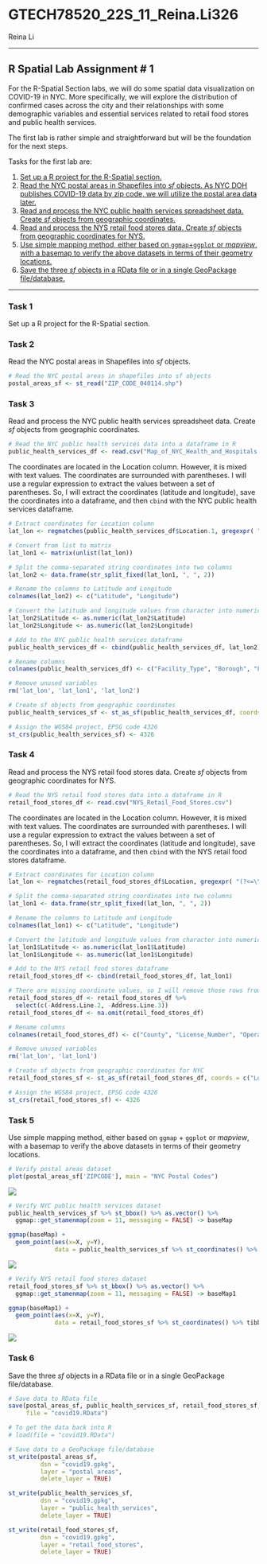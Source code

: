 GTECH78520_22S_11_Reina.Li326
================
Reina Li

------------------------------------------------------------------------

## R Spatial Lab Assignment # 1

For the R-Spatial Section labs, we will do some spatial data
visualization on COVID-19 in NYC. More specifically, we will explore the
distribution of confirmed cases across the city and their relationships
with some demographic variables and essential services related to retail
food stores and public health services.

The first lab is rather simple and straightforward but will be the
foundation for the next steps.

Tasks for the first lab are:

1.  [Set up a R project for the R-Spatial section.](#task-1)
2.  [Read the NYC postal areas in Shapefiles into *sf* objects. As NYC
    DOH publishes COVID-19 data by zip code, we will utilize the postal
    area data later.](#task-2)
3.  [Read and process the NYC public health services spreadsheet data.
    Create *sf* objects from geographic coordinates.](#task-3)
4.  [Read and process the NYS retail food stores data. Create *sf*
    objects from geographic coordinates for NYS.](#task-4)
5.  [Use simple mapping method, either based on `ggmap`+`ggplot` or
    *mapview*, with a basemap to verify the above datasets in terms of
    their geometry locations.](#task-5)
6.  [Save the three *sf* objects in a RData file or in a single
    GeoPackage file/database.](#task-6)

------------------------------------------------------------------------

### Task 1

Set up a R project for the R-Spatial section.

### Task 2

Read the NYC postal areas in Shapefiles into *sf* objects.

``` r
# Read the NYC postal areas in shapefiles into sf objects
postal_areas_sf <- st_read("ZIP_CODE_040114.shp")
```

### Task 3

Read and process the NYC public health services spreadsheet data. Create
*sf* objects from geographic coordinates.

``` r
# Read the NYC public health services data into a dataframe in R
public_health_services_df <- read.csv("Map_of_NYC_Health_and_Hospitals.csv")
```

The coordinates are located in the Location column. However, it is mixed
with text values. The coordinates are surrounded with parentheses. I
will use a regular expression to extract the values between a set of
parentheses. So, I will extract the coordinates (latitude and
longitude), save the coordinates into a dataframe, and then `cbind` with
the NYC public health services dataframe.

``` r
# Extract coordinates for Location column
lat_lon <- regmatches(public_health_services_df$Location.1, gregexpr( "(?<=\\().+?(?=\\))", public_health_services_df$Location.1, perl = T))

# Convert from list to matrix
lat_lon1 <- matrix(unlist(lat_lon))

# Split the comma-separated string coordinates into two columns
lat_lon2 <- data.frame(str_split_fixed(lat_lon1, ", ", 2))

# Rename the columns to Latitude and Longitude
colnames(lat_lon2) <- c("Latitude", "Longitude")

# Convert the latitude and longitude values from character into numeric values and save it in the dataframe
lat_lon2$Latitude <- as.numeric(lat_lon2$Latitude)
lat_lon2$Longitude <- as.numeric(lat_lon2$Longitude)

# Add to the NYC public health services dataframe
public_health_services_df <- cbind(public_health_services_df, lat_lon2)

# Rename columns
colnames(public_health_services_df) <- c("Facility_Type", "Borough", "Facility_Name", "Cross_Streets", "Phone", "Location", "Latitude", "Longitude") 

# Remove unused variables
rm('lat_lon', 'lat_lon1', 'lat_lon2')
```

``` r
# Create sf objects from geographic coordinates
public_health_services_sf <- st_as_sf(public_health_services_df, coords = c("Longitude", "Latitude"))

# Assign the WGS84 project, EPSG code 4326
st_crs(public_health_services_sf) <- 4326
```

### Task 4

Read and process the NYS retail food stores data. Create *sf* objects
from geographic coordinates for NYS.

``` r
# Read the NYS retail food stores data into a dataframe in R
retail_food_stores_df <- read.csv("NYS_Retail_Food_Stores.csv")
```

The coordinates are located in the Location column. However, it is mixed
with text values. The coordinates are surrounded with parentheses. I
will use a regular expression to extract the values between a set of
parentheses. So, I will extract the coordinates (latitude and
longitude), save the coordinates into a dataframe, and then `cbind` with
the NYS retail food stores dataframe.

``` r
# Extract coordinates for Location column
lat_lon <- regmatches(retail_food_stores_df$Location, gregexpr( "(?<=\\().+?(?=\\))", retail_food_stores_df$Location, perl = T))

# Split the comma-separated string coordinates into two columns
lat_lon1 <- data.frame(str_split_fixed(lat_lon, ", ", 2))

# Rename the columns to Latitude and Longitude
colnames(lat_lon1) <- c("Latitude", "Longitude")

# Convert the latitude and longitude values from character into numeric values and save it in the dataframe
lat_lon1$Latitude <- as.numeric(lat_lon1$Latitude)
lat_lon1$Longitude <- as.numeric(lat_lon1$Longitude)

# Add to the NYS retail food stores dataframe
retail_food_stores_df <- cbind(retail_food_stores_df, lat_lon1)

# There are missing coordinate values, so I will remove those rows from the data frame
retail_food_stores_df <- retail_food_stores_df %>%
  select(c(-Address.Line.2, -Address.Line.3))
retail_food_stores_df <- na.omit(retail_food_stores_df)

# Rename columns
colnames(retail_food_stores_df) <- c("County", "License_Number", "Operation_Type", "Establishment_Type", "Entity_Name", "DBA_Name", "Street_Number", "Street_Name", "City", "State", "Zip_Code", "Square_Footage", "Location", "Latitude", "Longitude")

# Remove unused variables
rm('lat_lon', 'lat_lon1')
```

``` r
# Create sf objects from geographic coordinates for NYC
retail_food_stores_sf <- st_as_sf(retail_food_stores_df, coords = c("Longitude", "Latitude"))

# Assign the WGS84 project, EPSG code 4326
st_crs(retail_food_stores_sf) <- 4326
```

### Task 5

Use simple mapping method, either based on `ggmap` + `ggplot` or
*mapview*, with a basemap to verify the above datasets in terms of their
geometry locations.

``` r
# Verify postal areas dataset
plot(postal_areas_sf['ZIPCODE'], main = "NYC Postal Codes")
```

![](Homework_09_files/figure-gfm/R-spatial-assignment-task%205a-1.png)<!-- -->

``` r
# Verify NYC public health services dataset
public_health_services_sf %>% st_bbox() %>% as.vector() %>%
  ggmap::get_stamenmap(zoom = 11, messaging = FALSE) -> baseMap

ggmap(baseMap) +
  geom_point(aes(x=X, y=Y), 
             data = public_health_services_sf %>% st_coordinates() %>% tibble::as_tibble())
```

![](Homework_09_files/figure-gfm/R-spatial-assignment-task%205a-2.png)<!-- -->

``` r
# Verify NYS retail food stores dataset
retail_food_stores_sf %>% st_bbox() %>% as.vector() %>%
  ggmap::get_stamenmap(zoom = 11, messaging = FALSE) -> baseMap1

ggmap(baseMap1) +
  geom_point(aes(x=X, y=Y), 
             data = retail_food_stores_sf %>% st_coordinates() %>% tibble::as_tibble())
```

![](Homework_09_files/figure-gfm/R-spatial-assignment-task%205a-3.png)<!-- -->

### Task 6

Save the three *sf* objects in a RData file or in a single GeoPackage
file/database.

``` r
# Save data to RData file
save(postal_areas_sf, public_health_services_sf, retail_food_stores_sf,
     file = "covid19.RData")

# To get the data back into R
# load(file = "covid19.RData")

# Save data to a GeoPackage file/database
st_write(postal_areas_sf,
         dsn = "covid19.gpkg",
         layer = "postal_areas",
         delete_layer = TRUE)

st_write(public_health_services_sf,
         dsn = "covid19.gpkg",
         layer = "public_health_services",
         delete_layer = TRUE)

st_write(retail_food_stores_sf,
         dsn = "covid19.gpkg",
         layer = "retail_food_stores",
         delete_layer = TRUE)
```
